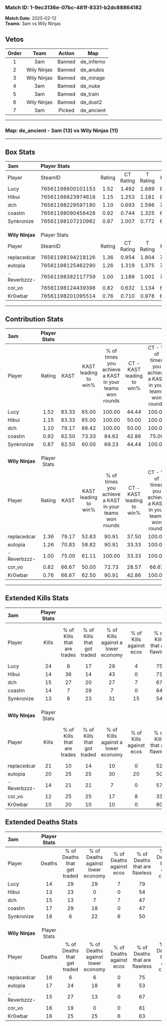 ### Match ID: 1-9ec3136e-07bc-481f-8331-b2dc88864182  
**Match Date**: 2025-02-12  
**Teams**: 3am vs Wily Ninjas  

## Vetos  

| Order | Team | Action | Map |
| :---: | :--: | :----: | --- |
| 1 | 3am | Banned | de_inferno |
| 2 | Wily Ninjas | Banned | de_anubis |
| 3 | Wily Ninjas | Banned | de_mirage |
| 4 | 3am | Banned | de_nuke |
| 5 | 3am | Banned | de_train |
| 6 | Wily Ninjas | Banned | de_dust2 |
| 7 | 3am | Picked | de_ancient |

---  

### **Map**: de_ancient - 3am (13) vs Wily Ninjas (11)  
---  

## Box Stats  

| **3am**         | Player Stats      |        |           |          |       |      |       |         |        |      |     |
| :- | :- | :-: | :-: | :-: | :-: | :-: | :-: | :-: | :-: | :-: | :-: |
| Player          | SteamID           | Rating | CT Rating | T Rating | KAST  | ADR  | Kills | Assists | Deaths | K/D  | HS% |
| Lucy            | 76561198800101153 |  1.52  |   1.492   |  1.689   | 83.33 | 88.8 |  24   |    2    |   14   | 1.71 | 33  |
| Hibui           | 76561198823974618 |  1.15  |   1.253   |  1.181   | 83.33 | 71.4 |  14   |    8    |   13   | 1.08 | 57  |
| dch             | 76561198229597180 |  1.10  |   0.693   |  1.596   | 79.17 | 69.2 |  15   |    7    |   15   | 1.00 | 60  |
| coastin         | 76561198090456428 |  0.92  |   0.744   |  1.325   | 62.50 | 82.0 |  14   |    4    |   17   | 0.82 | 57  |
| Synkronize      | 76561198107210982 |  0.87  |   1.007   |  0.772   | 62.50 | 76.1 |  13   |    9    |   18   | 0.72 | 30  |
|                 |                   |        |           |          |       |      |       |         |        |      |     |
|                 |                   |        |           |          |       |      |       |         |        |      |     |
|                 |                   |        |           |          |       |      |       |         |        |      |     |
| **Wily Ninjas** | Player Stats      |        |           |          |       |      |       |         |        |      |     |
| Player          | SteamID           | Rating | CT Rating | T Rating | KAST  | ADR  | Kills | Assists | Deaths | K/D  | HS% |
| replacedcar     | 76561198194218126 |  1.36  |   0.954   |  1.804   | 79.17 | 87.1 |  21   |    9    |   16   | 1.31 | 42  |
| eutopia         | 76561198125462290 |  1.26  |   1.319   |  1.375   | 70.83 | 98.3 |  20   |    5    |   17   | 1.18 | 45  |
| -Reverbzzz-     | 76561198382117759 |  1.00  |   1.189   |  1.001   | 75.00 | 64.0 |  14   |    3    |   15   | 0.93 | 57  |
| cor_vo          | 76561198124439398 |  0.82  |   0.632   |  1.134   | 66.67 | 57.1 |  12   |    2    |   16   | 0.75 | 33  |
| Kr0wbar         | 76561198201095514 |  0.76  |   0.710   |  0.978   | 66.67 | 56.7 |  10   |    5    |   16   | 0.63 | 80  |
---  

## Contribution Stats  

| **3am**         | Player Stats |       |                      |                                                        |                           |                                                             |                          |                                                            |
| :- | :-: | :-: | :-: | :-: | :-: | :-: | :-: | :-: |
| Player          |    Rating    | KAST  | KAST leading to win% | % of times you achieve a KAST in your teams won rounds | CT - KAST leading to win% | CT - % of times you achieve a KAST in your teams won rounds | T - KAST leading to win% | T - % of times you achieve a KAST in your teams won rounds |
| Lucy            |     1.52     | 83.33 |        65.00         |                         100.00                         |           44.44           |                           100.00                            |          81.82           |                           100.00                           |
| Hibui           |     1.15     | 83.33 |        65.00         |                         100.00                         |           50.00           |                           100.00                            |          75.00           |                           100.00                           |
| dch             |     1.10     | 79.17 |        68.42         |                         100.00                         |           50.00           |                           100.00                            |          81.82           |                           100.00                           |
| coastin         |     0.92     | 62.50 |        73.33         |                         84.62                          |           42.86           |                            75.00                            |          100.00          |                           88.89                            |
| Synkronize      |     0.87     | 62.50 |        60.00         |                         69.23                          |           44.44           |                           100.00                            |          83.33           |                           55.56                            |
|                 |              |       |                      |                                                        |                           |                                                             |                          |                                                            |
|                 |              |       |                      |                                                        |                           |                                                             |                          |                                                            |
|                 |              |       |                      |                                                        |                           |                                                             |                          |                                                            |
| **Wily Ninjas** | Player Stats |       |                      |                                                        |                           |                                                             |                          |                                                            |
| Player          |    Rating    | KAST  | KAST leading to win% | % of times you achieve a KAST in your teams won rounds | CT - KAST leading to win% | CT - % of times you achieve a KAST in your teams won rounds | T - KAST leading to win% | T - % of times you achieve a KAST in your teams won rounds |
| replacedcar     |     1.36     | 79.17 |        52.63         |                         90.91                          |           37.50           |                           100.00                            |          63.64           |                           87.50                            |
| eutopia         |     1.26     | 70.83 |        58.82         |                         90.91                          |           33.33           |                           100.00                            |          87.50           |                           87.50                            |
| -Reverbzzz-     |     1.00     | 75.00 |        61.11         |                         100.00                         |           33.33           |                           100.00                            |          88.89           |                           100.00                           |
| cor_vo          |     0.82     | 66.67 |        50.00         |                         72.73                          |           28.57           |                            66.67                            |          66.67           |                           75.00                            |
| Kr0wbar         |     0.76     | 66.67 |        62.50         |                         90.91                          |           42.86           |                           100.00                            |          77.78           |                           87.50                            |
---  

## Extended Kills Stats  

| **3am**         | Player Stats |                            |                            |                                    |                         |                              |                                 |                                       |                    |           |
| :- | :-: | :-: | :-: | :-: | :-: | :-: | :-: | :-: | :-: | :-: |
| Player          |    Kills     | % of Kills that are trades | % of Kills that got traded | % of Kills against a lower economy | % of Kills against ecos | % of Kills that are flawless | % of Kills that are close duels | % of Kills that are assisted by flash | Pistol Round Kills | AWP Kills |
| Lucy            |      24      |             8              |             17             |                 29                 |            4            |              75              |                0                |                   4                   |         2          |    12     |
| Hibui           |      14      |             36             |             14             |                 43                 |            0            |              71              |                0                |                   7                   |         0          |     0     |
| dch             |      15      |             27             |             20             |                 27                 |            7            |              67              |                7                |                   0                   |         1          |     0     |
| coastin         |      14      |             7              |             29             |                 7                  |            0            |              64              |                0                |                   7                   |         4          |     0     |
| Synkronize      |      13      |             8              |             23             |                 31                 |           15            |              54              |                0                |                   0                   |         0          |     0     |
|                 |              |                            |                            |                                    |                         |                              |                                 |                                       |                    |           |
|                 |              |                            |                            |                                    |                         |                              |                                 |                                       |                    |           |
|                 |              |                            |                            |                                    |                         |                              |                                 |                                       |                    |           |
| **Wily Ninjas** | Player Stats |                            |                            |                                    |                         |                              |                                 |                                       |                    |           |
| Player          |    Kills     | % of Kills that are trades | % of Kills that got traded | % of Kills against a lower economy | % of Kills against ecos | % of Kills that are flawless | % of Kills that are close duels | % of Kills that are assisted by flash | Pistol Round Kills | AWP Kills |
| replacedcar     |      21      |             10             |             14             |                 10                 |            0            |              52              |                5                |                   0                   |         3          |     0     |
| eutopia         |      20      |             25             |             25             |                 30                 |           20            |              50              |               15                |                  15                   |         0          |     0     |
| -Reverbzzz-     |      14      |             21             |             21             |                 7                  |            0            |              57              |                7                |                   7                   |         2          |     0     |
| cor_vo          |      12      |             25             |             25             |                 17                 |            8            |              33              |               25                |                   8                   |         0          |     0     |
| Kr0wbar         |      10      |             20             |             10             |                 10                 |            0            |              80              |                0                |                  10                   |         2          |     1     |
## Extended Deaths Stats  

| **3am**         | Player Stats |                             |                                   |                          |                               |                            |                           |               |
| :- | :-: | :-: | :-: | :-: | :-: | :-: | :-: | :-: |
| Player          |    Deaths    | % of Deaths that get traded | % of Deaths against lower economy | % of Deaths against ecos | % of Deaths that are flawless | % of Deaths that are close | % of Deaths while blinded | Deaths to AWP |
| Lucy            |      14      |             29              |                29                 |            7             |              79               |             0              |             7             |       0       |
| Hibui           |      13      |             23              |                 0                 |            0             |              54               |             8              |             8             |       0       |
| dch             |      15      |             13              |                 7                 |            7             |              47               |             7              |            13             |       0       |
| coastin         |      17      |             29              |                18                 |            0             |              47               |             24             |            12             |       0       |
| Synkronize      |      18      |              6              |                22                 |            6             |              50               |             11             |             0             |       1       |
|                 |              |                             |                                   |                          |                               |                            |                           |               |
|                 |              |                             |                                   |                          |                               |                            |                           |               |
|                 |              |                             |                                   |                          |                               |                            |                           |               |
| **Wily Ninjas** | Player Stats |                             |                                   |                          |                               |                            |                           |               |
| Player          |    Deaths    | % of Deaths that get traded | % of Deaths against lower economy | % of Deaths against ecos | % of Deaths that are flawless | % of Deaths that are close | % of Deaths while blinded | Deaths to AWP |
| replacedcar     |      16      |              6              |                 6                 |            0             |              75               |             0              |             0             |       3       |
| eutopia         |      17      |             24              |                18                 |            6             |              53               |             0              |             0             |       2       |
| -Reverbzzz-     |      15      |             27              |                13                 |            0             |              67               |             7              |            13             |       3       |
| cor_vo          |      16      |             19              |                 0                 |            0             |              81               |             0              |             0             |       2       |
| Kr0wbar         |      16      |             25              |                25                 |            6             |              63               |             0              |             6             |       2       |
